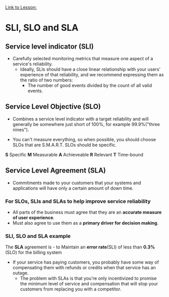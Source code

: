[Link to Lesson:](https://www.cloudskillsboost.google/paths/15/course_templates/99/video/432497)

# SLI, SLO and SLA

## Service level indicator (SLI)
- Carefully selected monitoring metrics that measure one aspect of a service's reliability.
    - Ideally, SLIs should have a close linear relationship with your users' experience of that reliability, and we recommend expressing them as the ratio of two numbers:
        - The number of good events divided by the count of all valid events.

## Service Level Objective (SLO)
- Combines a service level indicator with a target reliability and will generally be somewhere just short of 100%, for example 99.9%("three nines").

- You can't measure everything, so when possible, you should choose SLOs that are S.M.A.R.T. SLOs should be specific.

 **S** Specific
 **M** Measurable
 **A** Achieveable
 **R** Relevant
 **T** Time-bound

## Service Level Agreement (SLA)
- Commitments made to your customers that your systems and applications will have only a certain amount of down time.

### For SLOs, SLIs and SLAs to help improve service reliability
- All parts of the business must agree that they are an **accurate measure of user experience**.
- Must also agree to use them as a **primary driver for decision making**.

### SLI, SLO and SLA example
The **SLA** agreement is - to Maintain an **error rate**(SLI) of less than **0.3%**(SLO) for the billing system

- If your service has paying customers, you probably have some way of compensating them with refunds or credits when that service has an outage.
    - The problem with SLAs is that you're only incentivized to promise the minimum level of service and compensation that will stop your customers from replacing you with a competitor.
